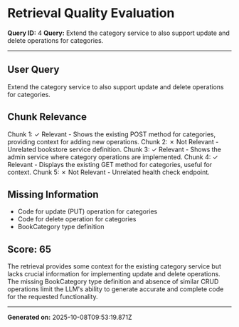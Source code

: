 # Retrieval Quality Evaluation
**Query ID:** 4
**Query:** Extend the category service to also support update and delete operations for categories.

---

## User Query
Extend the category service to also support update and delete operations for categories.

## Chunk Relevance
Chunk 1: ✓ Relevant - Shows the existing POST method for categories, providing context for adding new operations.
Chunk 2: ✗ Not Relevant - Unrelated bookstore service definition.
Chunk 3: ✓ Relevant - Shows the admin service where category operations are implemented.
Chunk 4: ✓ Relevant - Displays the existing GET method for categories, useful for context.
Chunk 5: ✗ Not Relevant - Unrelated health check endpoint.

## Missing Information
- Code for update (PUT) operation for categories
- Code for delete operation for categories
- BookCategory type definition

## Score: 65

The retrieval provides some context for the existing category service but lacks crucial information for implementing update and delete operations. The missing BookCategory type definition and absence of similar CRUD operations limit the LLM's ability to generate accurate and complete code for the requested functionality.

---
**Generated on:** 2025-10-08T09:53:19.871Z
